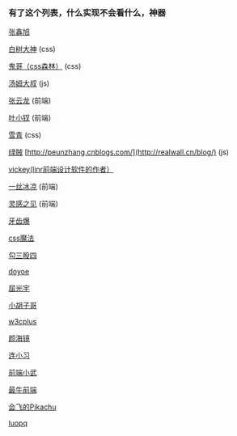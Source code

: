 ### 有了这个列表，什么实现不会看什么，神器
[张鑫旭](http://www.zhangxinxu.com/wordpress/)

[白树大神](http://peunzhang.cnblogs.com/) (css)

[鬼哥（css森林）](http://blog.cssforest.org/) (css)

[汤姆大叔](http://www.cnblogs.com/TomXu/) (js)

[张云龙](https://github.com/fouber/blog) (前端)

[叶小钗](http://www.cnblogs.com/yexiaochai/) (前端)

[雪青](http://www.cnblogs.com/lilaczhu/) (css)

[绿贼](http://www.css3china.com/)
[http://peunzhang.cnblogs.com/](http://realwall.cn/blog/) (js)

[vickey(linr前端设计软件的作者）](http://xiaogezi.cn/)

[一丝冰凉](http://iyunlu.com/view/Front-end/) (前端)

[灵感之见](http://ideazhao.com/) (前端)

[牙齿爆](http://www.cnblogs.com/yuntian/)

[css魔法](http://www.cssmagic.net/)

[勾三股四](http://jiongks.name/)

[doyoe](http://www.doyoe.com/)

[屈光宇](https://imququ.com/)

[小胡子哥](http://www.barretlee.com/)

[w3cplus](http://www.w3cplus.com/)

[颜海镜](http://yanhaijing.com/)

[连小习](https://www.chengrang.com/)

[前端小武](https://xuexb.com)

[最牛前端](http://f2er.club/)

[会飞的Pikachu](https://github.com/dwqs/blog)

[luopq](http://luopq.com/)
